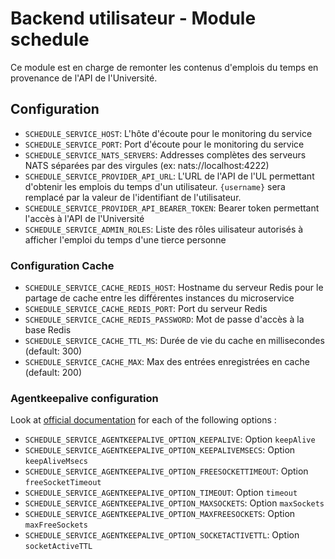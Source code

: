 # Backend utilisateur - Module schedule

Ce module est en charge de remonter les contenus d'emplois du temps en provenance de l'API de l'Université.

## Configuration
- `SCHEDULE_SERVICE_HOST`: L'hôte d'écoute pour le monitoring du service
- `SCHEDULE_SERVICE_PORT`: Port d'écoute pour le monitoring du service
- `SCHEDULE_SERVICE_NATS_SERVERS`: Addresses complètes des serveurs NATS séparées par des virgules (ex: nats://localhost:4222)
- `SCHEDULE_SERVICE_PROVIDER_API_URL`: L'URL de l'API de l'UL permettant d'obtenir les emplois du temps d'un utilisateur. `{username}` sera remplacé par la valeur de l'identifiant de l'utilisateur.
- `SCHEDULE_SERVICE_PROVIDER_API_BEARER_TOKEN`: Bearer token permettant l'accès à l'API de l'Université
- `SCHEDULE_SERVICE_ADMIN_ROLES`: Liste des rôles uilisateur autorisés à afficher l'emploi du temps d'une tierce personne

### Configuration Cache
- `SCHEDULE_SERVICE_CACHE_REDIS_HOST`: Hostname du serveur Redis pour le partage de cache entre les différentes instances du microservice
- `SCHEDULE_SERVICE_CACHE_REDIS_PORT`: Port du serveur Redis
- `SCHEDULE_SERVICE_CACHE_REDIS_PASSWORD`: Mot de passe d'accès à la base Redis
- `SCHEDULE_SERVICE_CACHE_TTL_MS`: Durée de vie du cache en millisecondes (default: 300)
- `SCHEDULE_SERVICE_CACHE_MAX`: Max des entrées enregistrées en cache (default: 200)

### Agentkeepalive configuration
Look at [official documentation](https://github.com/node-modules/agentkeepalive#new-agentoptions) for each of the following options :
- `SCHEDULE_SERVICE_AGENTKEEPALIVE_OPTION_KEEPALIVE`: Option `keepAlive`
- `SCHEDULE_SERVICE_AGENTKEEPALIVE_OPTION_KEEPALIVEMSECS`: Option `keepAliveMsecs`
- `SCHEDULE_SERVICE_AGENTKEEPALIVE_OPTION_FREESOCKETTIMEOUT`: Option `freeSocketTimeout`
- `SCHEDULE_SERVICE_AGENTKEEPALIVE_OPTION_TIMEOUT`: Option `timeout`
- `SCHEDULE_SERVICE_AGENTKEEPALIVE_OPTION_MAXSOCKETS`: Option `maxSockets`
- `SCHEDULE_SERVICE_AGENTKEEPALIVE_OPTION_MAXFREESOCKETS`: Option `maxFreeSockets`
- `SCHEDULE_SERVICE_AGENTKEEPALIVE_OPTION_SOCKETACTIVETTL`: Option `socketActiveTTL`
